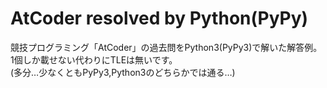 <h1>AtCoder resolved by Python(PyPy)</h1>
<p>
  競技プログラミング「AtCoder」の過去問をPython3(PyPy3)で解いた解答例。<br>
  1個しか載せない代わりにTLEは無いです。<br>
  (多分…少なくともPyPy3,Python3のどちらかでは通る…)
</p>
